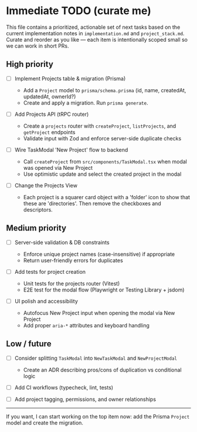 # Immediate TODO (curate me)

This file contains a prioritized, actionable set of next tasks based on the current implementation notes in `implementation.md` and `project_stack.md`. Curate and reorder as you like — each item is intentionally scoped small so we can work in short PRs.

## High priority

- [ ] Implement Projects table & migration (Prisma)

  - Add a `Project` model to `prisma/schema.prisma` (id, name, createdAt, updatedAt, ownerId?)
  - Create and apply a migration. Run `prisma generate`.

- [ ] Add Projects API (tRPC router)

  - Create a `projects` router with `createProject`, `listProjects`, and `getProject` endpoints
  - Validate input with Zod and enforce server-side duplicate checks

- [ ] Wire TaskModal 'New Project' flow to backend
  - Call `createProject` from `src/components/TaskModal.tsx` when modal was opened via New Project
  - Use optimistic update and select the created project in the modal
- [ ] Change the Projects View
  - Each project is a squarer card object with a 'folder' icon to show that these are 'directories'. Then remove the checkboxes and descriptors.

## Medium priority

- [ ] Server-side validation & DB constraints

  - Enforce unique project names (case-insensitive) if appropriate
  - Return user-friendly errors for duplicates

- [ ] Add tests for project creation

  - Unit tests for the projects router (Vitest)
  - E2E test for the modal flow (Playwright or Testing Library + jsdom)

- [ ] UI polish and accessibility
  - Autofocus New Project input when opening the modal via New Project
  - Add proper `aria-*` attributes and keyboard handling

## Low / future

- [ ] Consider splitting `TaskModal` into `NewTaskModal` and `NewProjectModal`

  - Create an ADR describing pros/cons of duplication vs conditional logic

- [ ] Add CI workflows (typecheck, lint, tests)

- [ ] Add project tagging, permissions, and owner relationships

---

If you want, I can start working on the top item now: add the Prisma `Project` model and create the migration.
